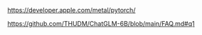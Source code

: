 https://developer.apple.com/metal/pytorch/

https://github.com/THUDM/ChatGLM-6B/blob/main/FAQ.md#q1
